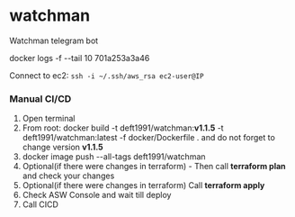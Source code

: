 # watchman
Watchman telegram bot

docker logs -f --tail 10 701a253a3a46

Connect to ec2:
```ssh -i ~/.ssh/aws_rsa ec2-user@IP```


### Manual CI/CD

1. Open terminal
2. From root: docker build -t deft1991/watchman:**v1.1.5** -t deft1991/watchman:latest -f docker/Dockerfile .
   and do not forget to change version **v1.1.5**
3. docker image push --all-tags deft1991/watchman
4. Optional(if there were changes in terraform) - Then call **terraform plan** and check your changes
5. Optional(if there were changes in terraform) Call **terraform apply**
6. Check ASW Console and wait till deploy
7. Call CICD
